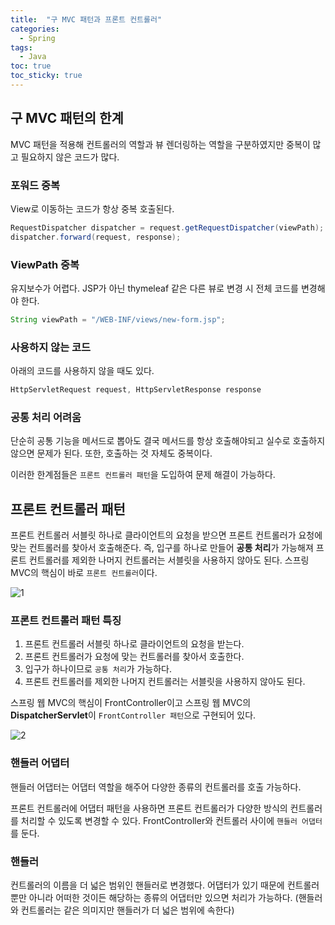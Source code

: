 ```yaml
---
title:  "구 MVC 패턴과 프론트 컨트롤러"
categories:
  - Spring
tags:
  - Java
toc: true
toc_sticky: true
---
```


## 구 MVC 패턴의 한계

MVC 패턴을 적용해 컨트롤러의 역할과 뷰 렌더링하는 역할을 구분하였지만 중복이 많고 필요하지 않은 코드가 많다.

### 포워드 중복

View로 이동하는 코드가 항상 중복 호출된다.
    
```java
RequestDispatcher dispatcher = request.getRequestDispatcher(viewPath);
dispatcher.forward(request, response);
```
    
### ViewPath 중복

유지보수가 어렵다. JSP가 아닌 thymeleaf 같은 다른 뷰로 변경 시 전체 코드를 변경해야 한다.
    
```java
String viewPath = "/WEB-INF/views/new-form.jsp";
```
    
### 사용하지 않는 코드

아래의 코드를 사용하지 않을 때도 있다.
    
```java
HttpServletRequest request, HttpServletResponse response
```
    
### 공통 처리 어려움

단순히 공통 기능을 메서드로 뽑아도 결국 메서드를 항상 호출해야되고 실수로 호출하지 않으면 문제가 된다. 또한, 호출하는 것 자체도 중복이다.

이러한 한계점들은 `프론트 컨트롤러 패턴`을 도입하여 문제 해결이 가능하다.

## 프론트 컨트롤러 패턴

프론트 컨트롤러 서블릿 하나로 클라이언트의 요청을 받으면 프론트 컨트롤러가 요청에 맞는 컨트롤러를 찾아서 호출해준다. 즉, 입구를 하나로 만들어 **공통 처리**가 가능해져 프론트 컨트롤러를 제외한 나머지 컨트롤러는 서블릿을 사용하지 않아도 된다. 스프링 MVC의 핵심이 바로 `프론트 컨트롤러`이다.

![1](https://user-images.githubusercontent.com/79130276/212829906-629f5f48-7362-41db-aee4-e2c6297407da.jpg)

### 프론트 컨트롤러 패턴 특징

1. 프론트 컨트롤러 서블릿 하나로 클라이언트의 요청을 받는다.
2. 프론트 컨트롤러가 요청에 맞는 컨트롤러를 찾아서 호출한다.
3. 입구가 하나이므로 `공통 처리`가 가능하다.
4. 프론트 컨트롤러를 제외한 나머지 컨트롤러는 서블릿을 사용하지 않아도 된다.

스프링 웹 MVC의 핵심이 FrontController이고 스프링 웹 MVC의 **DispatcherServlet**이 `FrontController 패턴`으로 구현되어 있다.

![2](https://user-images.githubusercontent.com/79130276/212829912-779a4999-f63a-4119-b509-3737bcbc6eed.jpg)

### 핸들러 어댑터

핸들러 어댑터는 어댑터 역할을 해주어 다양한 종류의 컨트롤러를 호출 가능하다.

프론트 컨트롤러에 어댑터 패턴을 사용하면 프론트 컨트롤러가 다양한 방식의 컨트롤러를 처리할 수 있도록 변경할 수 있다. FrontController와 컨트롤러 사이에 `핸들러 어댑터`를 둔다.

### 핸들러

컨트롤러의 이름을 더 넓은 범위인 핸들러로 변경했다. 어댑터가 있기 때문에 컨트롤러 뿐만 아니라 어떠한 것이든 해당하는 종류의 어댑터만 있으면 처리가 가능하다. (핸들러와 컨트롤러는 같은 의미지만 핸들러가 더 넓은 범위에 속한다)